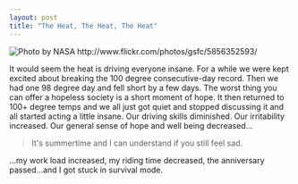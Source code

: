 ```yaml
---
layout: post
title: "The Heat, The Heat, The Heat"
---
```


<img src="http://farm3.static.flickr.com/2552/5856352593_c8e72e7c74.jpg" title="Photo by NASA http://www.flickr.com/photos/gsfc/5856352593/">

It would seem the heat is driving everyone insane. For a while we were kept excited about breaking the 100 degree consecutive-day record. Then we had one 98 degree day and fell short by a few days. The worst thing you can offer a hopeless society is a short moment of hope. It then returned to 100+ degree temps and we all just got quiet and stopped discussing it and all started acting a little insane. Our driving skills diminished. Our irritability increased. Our general sense of hope and well being decreased...

> It's summertime and I can understand if you still feel sad.

<p class="postscript">...my work load increased, my riding time decreased, the anniversary passed...and I got stuck in survival mode.</p>

